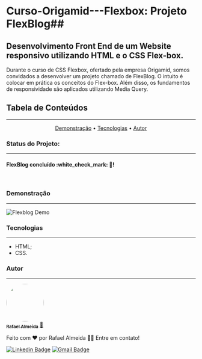 # Curso-Origamid---Flexbox: Projeto FlexBlog##
## Desenvolvimento Front End de um Website responsivo utilizando HTML e o CSS Flex-box. 
Durante o curso de CSS Flexbox, ofertado pela empresa Origamid, somos convidados a desenvolver um projeto chamado de FlexBlog. O intuito é colocar em prática os conceitos do 
Flex-box. Além disso, os fundamentos de responsividade são aplicados utilizando Media Query.

## Tabela de Conteúdos
---
<p align="center">
 <a href="#demo">Demonstração</a> •
 <a href="#tecnologias">Tecnologias</a> • 
 <a href="#autor">Autor</a>
</p>

### Status do Projeto:
---
<h4> 
	  FlexBlog concluído :white_check_mark: 🚀!
</h4> <br>

### Demonstração
---
![Flexblog Demo](https://github.com/alsantosrafael/Curso-Origamid---Flexbox/blob/master/demo_flexblog-min.gif)


### Tecnologias
---
<ul>
	<li>HTML;</li>
	<li>CSS.</li>
</ul>


	
### Autor
---

<a href="https://github.com/alsantosrafael/">
 <img style="border-radius: 50%;" src="https://avatars1.githubusercontent.com/u/60659321?s=460&u=f7b85d61e01a491287fce14c7e9bc0ee74475cc8&v=4" width="100px;" alt=""/>
 <br />
 <sub><b>Rafael Almeida</b></sub></a> <a href="https://github.com/alsantosrafael" title="Github">🚀</a>


Feito com ❤️ por Rafael Almeida 👋🏽 Entre em contato!

 [![Linkedin Badge](https://img.shields.io/badge/-Rafael-blue?style=flat-square&logo=Linkedin&logoColor=white&link=https://www.linkedin.com/in/rafaalms/)](https://www.linkedin.com/in/rafaalms/) 
[![Gmail Badge](https://img.shields.io/badge/-rafael.profeng@gmail.com-c14438?style=flat-square&logo=Gmail&logoColor=white&link=mailto:rafael.profeng@gmail.com)](mailto:rafael.profeng@gmail.com)
